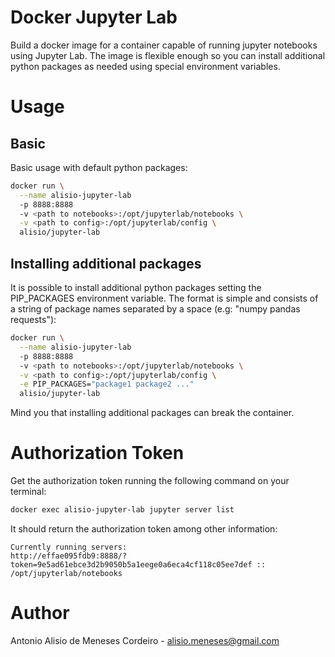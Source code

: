 # Docker Jupyter Lab

Build a docker image for a container capable of running jupyter notebooks using Jupyter Lab.
The image is flexible enough so you can install additional python packages as
needed using special environment variables.

# Usage

## Basic

Basic usage with default python packages:

```sh
docker run \
  --name alisio-jupyter-lab
  -p 8888:8888
  -v <path to notebooks>:/opt/jupyterlab/notebooks \
  -v <path to config>:/opt/jupyterlab/config \
  alisio/jupyter-lab
```

## Installing additional packages

It is possible to install additional python packages setting the PIP_PACKAGES environment
variable. The format is simple and consists of a string of package names separated by
a space (e.g: "numpy pandas requests"):

```sh
docker run \
  --name alisio-jupyter-lab
  -p 8888:8888
  -v <path to notebooks>:/opt/jupyterlab/notebooks \
  -v <path to config>:/opt/jupyterlab/config \
  -e PIP_PACKAGES="package1 package2 ..."
  alisio/jupyter-lab
```

Mind you that installing additional packages can break the container.

# Authorization Token

Get the authorization token running the following command on your terminal:

```sh
docker exec alisio-jupyter-lab jupyter server list
```

It should return the authorization token among other information:

```
Currently running servers:
http://effae095fdb9:8888/?token=9e5ad61ebce3d2b9050b5a1eege0a6eca4cf118c05ee7def :: /opt/jupyterlab/notebooks
```

# Author

Antonio Alisio de Meneses Cordeiro - alisio.meneses@gmail.com

